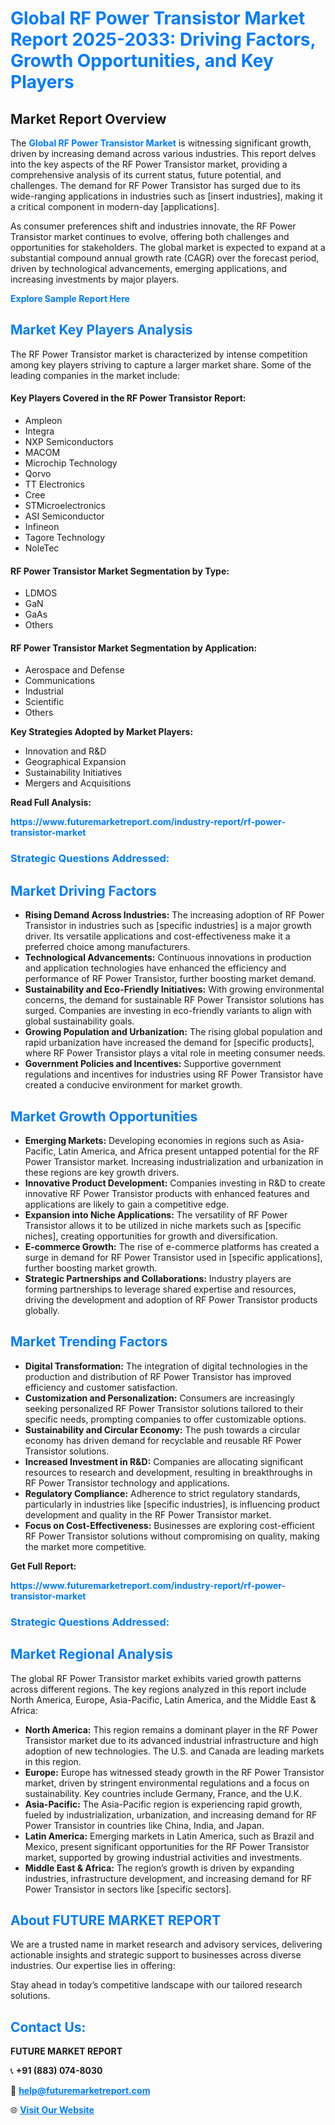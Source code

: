 <h1 style="color: #007BFF;">Global RF Power Transistor Market Report 2025-2033: Driving Factors, Growth Opportunities, and Key Players</h1>

<section id="overview">
<h2>Market Report Overview</h2>
<p>The <a href="https://www.futuremarketreport.com/industry-report/rf-power-transistor-market" style="color: #007BFF; text-decoration: none;"><strong>Global RF Power Transistor Market</strong></a> is witnessing significant growth, driven by increasing demand across various industries. This report delves into the key aspects of the RF Power Transistor market, providing a comprehensive analysis of its current status, future potential, and challenges. The demand for RF Power Transistor has surged due to its wide-ranging applications in industries such as [insert industries], making it a critical component in modern-day [applications].</p>
<p>As consumer preferences shift and industries innovate, the RF Power Transistor market continues to evolve, offering both challenges and opportunities for stakeholders. The global market is expected to expand at a substantial compound annual growth rate (CAGR) over the forecast period, driven by technological advancements, emerging applications, and increasing investments by major players.</p>
</section>

<section id="overview">
<p><a href="https://www.futuremarketreport.com/request-sample/reportId=116210" style="color: #007BFF; text-decoration: none;"><strong>Explore Sample Report Here</strong></a></p>
</section>

<section id="key-players">
<h2 style="color: #007BFF;">Market Key Players Analysis</h2>
<p>The RF Power Transistor market is characterized by intense competition among key players striving to capture a larger market share. Some of the leading companies in the market include:</p>
<h4>Key Players Covered in the RF Power Transistor Report:</h4>
<ul><li>Ampleon</li><li>Integra</li><li>NXP Semiconductors</li><li>MACOM</li><li>Microchip Technology</li><li>Qorvo</li><li>TT Electronics</li><li>Cree</li><li>STMicroelectronics</li><li>ASI Semiconductor</li><li>Infineon</li><li>Tagore Technology</li><li>NoleTec</li></ul>
<h4>RF Power Transistor Market Segmentation by Type:</h4>
<ul><li>LDMOS</li><li>GaN</li><li>GaAs</li><li>Others</li></ul>

<h4>RF Power Transistor Market Segmentation by Application:</h4>
<ul><li>Aerospace and Defense</li><li>Communications</li><li>Industrial</li><li>Scientific</li><li>Others</li></ul>
<p><strong>Key Strategies Adopted by Market Players:</strong></p>
<ul>
<li>Innovation and R&D</li>
<li>Geographical Expansion</li>
<li>Sustainability Initiatives</li>
<li>Mergers and Acquisitions</li>
</ul>
</section>

<section>
<p><strong>Read Full Analysis: </strong></p><a href="https://www.futuremarketreport.com/industry-report/rf-power-transistor-market" style="color: #007BFF; text-decoration: none;"><strong>https://www.futuremarketreport.com/industry-report/rf-power-transistor-market</strong></a>
<h3 style="color: #007BFF;">Strategic Questions Addressed:</h3>
</section>

<section id="driving-factors">
<h2 style="color: #007BFF;">Market Driving Factors</h2>
<ul>
<li><strong>Rising Demand Across Industries:</strong> The increasing adoption of RF Power Transistor in industries such as [specific industries] is a major growth driver. Its versatile applications and cost-effectiveness make it a preferred choice among manufacturers.</li>
<li><strong>Technological Advancements:</strong> Continuous innovations in production and application technologies have enhanced the efficiency and performance of RF Power Transistor, further boosting market demand.</li>
<li><strong>Sustainability and Eco-Friendly Initiatives:</strong> With growing environmental concerns, the demand for sustainable RF Power Transistor solutions has surged. Companies are investing in eco-friendly variants to align with global sustainability goals.</li>
<li><strong>Growing Population and Urbanization:</strong> The rising global population and rapid urbanization have increased the demand for [specific products], where RF Power Transistor plays a vital role in meeting consumer needs.</li>
<li><strong>Government Policies and Incentives:</strong> Supportive government regulations and incentives for industries using RF Power Transistor have created a conducive environment for market growth.</li>
</ul>
</section>

<section id="growth-opportunities">
<h2 style="color: #007BFF;">Market Growth Opportunities</h2>
<ul>
<li><strong>Emerging Markets:</strong> Developing economies in regions such as Asia-Pacific, Latin America, and Africa present untapped potential for the RF Power Transistor market. Increasing industrialization and urbanization in these regions are key growth drivers.</li>
<li><strong>Innovative Product Development:</strong> Companies investing in R&D to create innovative RF Power Transistor products with enhanced features and applications are likely to gain a competitive edge.</li>
<li><strong>Expansion into Niche Applications:</strong> The versatility of RF Power Transistor allows it to be utilized in niche markets such as [specific niches], creating opportunities for growth and diversification.</li>
<li><strong>E-commerce Growth:</strong> The rise of e-commerce platforms has created a surge in demand for RF Power Transistor used in [specific applications], further boosting market growth.</li>
<li><strong>Strategic Partnerships and Collaborations:</strong> Industry players are forming partnerships to leverage shared expertise and resources, driving the development and adoption of RF Power Transistor products globally.</li>
</ul>
</section>

<section id="trending-factors">
<h2 style="color: #007BFF;">Market Trending Factors</h2>
<ul>
<li><strong>Digital Transformation:</strong> The integration of digital technologies in the production and distribution of RF Power Transistor has improved efficiency and customer satisfaction.</li>
<li><strong>Customization and Personalization:</strong> Consumers are increasingly seeking personalized RF Power Transistor solutions tailored to their specific needs, prompting companies to offer customizable options.</li>
<li><strong>Sustainability and Circular Economy:</strong> The push towards a circular economy has driven demand for recyclable and reusable RF Power Transistor solutions.</li>
<li><strong>Increased Investment in R&D:</strong> Companies are allocating significant resources to research and development, resulting in breakthroughs in RF Power Transistor technology and applications.</li>
<li><strong>Regulatory Compliance:</strong> Adherence to strict regulatory standards, particularly in industries like [specific industries], is influencing product development and quality in the RF Power Transistor market.</li>
<li><strong>Focus on Cost-Effectiveness:</strong> Businesses are exploring cost-efficient RF Power Transistor solutions without compromising on quality, making the market more competitive.</li>
</ul>
</section>

<section>
<p><strong>Get Full Report: </strong></p><a href="https://www.futuremarketreport.com/industry-report/rf-power-transistor-market" style="color: #007BFF; text-decoration: none;"><strong>https://www.futuremarketreport.com/industry-report/rf-power-transistor-market</strong></a>
<h3 style="color: #007BFF;">Strategic Questions Addressed:</h3>
</section>


<section id="regional-analysis">
<h2 style="color: #007BFF;">Market Regional Analysis</h2>
<p>The global RF Power Transistor market exhibits varied growth patterns across different regions. The key regions analyzed in this report include North America, Europe, Asia-Pacific, Latin America, and the Middle East & Africa:</p>
<ul>
<li><strong>North America:</strong> This region remains a dominant player in the RF Power Transistor market due to its advanced industrial infrastructure and high adoption of new technologies. The U.S. and Canada are leading markets in this region.</li>
<li><strong>Europe:</strong> Europe has witnessed steady growth in the RF Power Transistor market, driven by stringent environmental regulations and a focus on sustainability. Key countries include Germany, France, and the U.K.</li>
<li><strong>Asia-Pacific:</strong> The Asia-Pacific region is experiencing rapid growth, fueled by industrialization, urbanization, and increasing demand for RF Power Transistor in countries like China, India, and Japan.</li>
<li><strong>Latin America:</strong> Emerging markets in Latin America, such as Brazil and Mexico, present significant opportunities for the RF Power Transistor market, supported by growing industrial activities and investments.</li>
<li><strong>Middle East & Africa:</strong> The region’s growth is driven by expanding industries, infrastructure development, and increasing demand for RF Power Transistor in sectors like [specific sectors].</li>
</ul>
</section>

<footer>
<h2 style="color: #007BFF;">About FUTURE MARKET REPORT</h2>
<p>We are a trusted name in market research and advisory services, delivering actionable insights and strategic support to businesses across diverse industries. Our expertise lies in offering:</p>

<p>Stay ahead in today’s competitive landscape with our tailored research solutions.</p>

<h2 style="color: #007BFF;">Contact Us:</h2>
<p><strong>FUTURE MARKET REPORT</strong></p>
<p>📞 <strong>+91 (883) 074-8030</strong></p>
<p>📧 <strong><a href="mailto:help@futuremarketreport.com" style="color: #007BFF;">help@futuremarketreport.com</a></strong></p>
<p>🌐 <strong><a href="https://www.futuremarketreport.com/" style="color: #007BFF;">Visit Our Website</a></strong></p>
</footer>